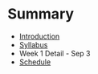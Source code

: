 # Summary

* [Introduction](README.md)
* [Syllabus](dm1123_vfs_syllabus.md)
* Week 1 Detail - Sep 3
* [Schedule](dm1123_vfs_schedule_overview.md)

